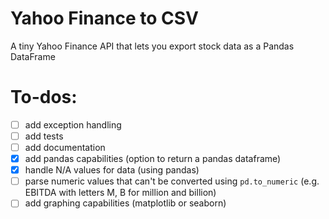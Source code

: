 # Yahoo Finance to CSV
A tiny Yahoo Finance API that lets you export stock data as a Pandas DataFrame

# To-dos:
- [ ] add exception handling
- [ ] add tests
- [ ] add documentation
- [x] add pandas capabilities (option to return a pandas dataframe)
- [x] handle N/A values for data (using pandas)
- [ ] parse numeric values that can't be converted using `pd.to_numeric` (e.g. EBITDA with letters M, B for million and billion)
- [ ] add graphing capabilities (matplotlib or seaborn)
